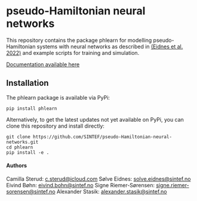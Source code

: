 # pseudo-Hamiltonian neural networks

This repository contains the package phlearn for modelling pseudo-Hamiltonian systems with neural networks as described in [(Eidnes et al. 2022)](https://arxiv.org/pdf/2206.02660.pdf) and example scripts for training and simulation.

[Documentation available here](https://pseudo-Hamiltonian-neural-networks.readthedocs.io/en/latest/)

## Installation

The phlearn package is available via PyPi:

```
pip install phlearn
```


Alternatively, to get the latest updates not yet available on PyPi, you can clone this repository and install directly:

```
git clone https://github.com/SINTEF/pseudo-Hamiltonian-neural-networks.git
cd phlearn
pip install -e .
```


#### Authors
Camilla Sterud: c.sterud@icloud.com
Sølve Eidnes: solve.eidnes@sintef.no
Eivind Bøhn: eivind.bohn@sintef.no
Signe Riemer-Sørensen: signe.riemer-sorensen@sintef.no
Alexander Stasik: alexander.stasik@sintef.no
